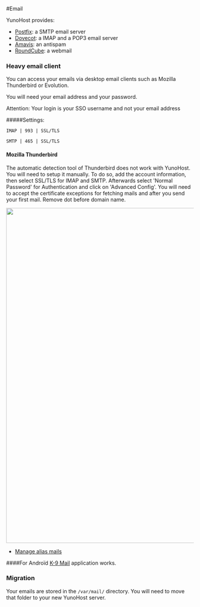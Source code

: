 #Email

YunoHost provides:
* [Postfix](http://www.postfix.org/): a SMTP email server
* [Dovecot](http://www.dovecot.org/): a IMAP and a POP3 email server
* [Amavis](http://amavis.org/): an antispam
* [RoundCube](/apps): a webmail

### Heavy email client
You can access your emails via desktop email clients such as Mozilla Thunderbird or Evolution.

You will need your email address and your password.

Attention: Your login is your SSO username and not your email address

#####Settings:

`IMAP | 993 | SSL/TLS`

`SMTP | 465 | SSL/TLS`

#### Mozilla Thunderbird

The automatic detection tool of Thunderbird does not work with YunoHost. You will need to setup it manually. To do so, add the account information, then select SSL/TLS for IMAP and SMTP. Afterwards select 'Normal Password' for Authentication and click on 'Advanced Config'. You will need to accept the certificate exceptions for fetching mails and after you send your first mail. Remove dot before domain name.

<img src="https://yunohost.org/images/Thunderbird-conf.png" width=900>

* [Manage alias mails](https://support.mozilla.org/en-US/kb/configuring-email-aliases)

####For Androïd
[K-9 Mail](https://en.wikipedia.org/wiki/K-9_Mail) application works.

### Migration

Your emails are stored in the `/var/mail/` directory.
You will need to move that folder to your new YunoHost server.
